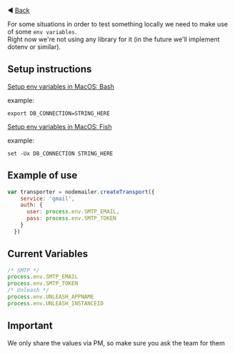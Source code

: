 ◀️ [Back](https://gitlab.com/SUSE-UIUX/eos/wikis/home#developing-the-eos-project)


For some situations in order to test something locally we need to make use of some `env variables`.  
Right now we're not using any library for it (in the future we'll implement dotenv or similar).

Setup instructions 
----
[Setup env variables in MacOS: Bash](https://medium.com/@himanshuagarwal1395/setting-up-environment-variables-in-macos-sierra-f5978369b255)

example:

```
export DB_CONNECTION=STRING_HERE
```
  
[Setup env variables in MacOS: Fish](https://stackoverflow.com/questions/25632846/how-to-set-environment-variables-in-fish-shell)  


example:

```
set -Ux DB_CONNECTION STRING_HERE
```

Example of use
----
```js
var transporter = nodemailer.createTransport({
    service: 'gmail',
    auth: {
      user: process.env.SMTP_EMAIL,
      pass: process.env.SMTP_TOKEN
    }
  })
```

Current Variables
----
```js
/* SMTP */
process.env.SMTP_EMAIL
process.env.SMTP_TOKEN
/* Unleash */
process.env.UNLEASH_APPNAME
process.env.UNLEASH_INSTANCEID
```

Important
----
We only share the values via PM, so make sure you ask the team for them